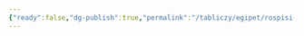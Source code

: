 ```yaml
---
{"ready":false,"dg-publish":true,"permalink":"/tabliczy/egipet/rospisi-grobniczy-v-medume/","dgPassFrontmatter":true}
---
```



